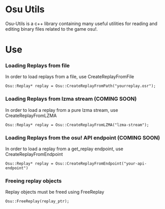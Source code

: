 # Osu Utils
Osu-Utils is a c++ library containing many useful utilities for reading and editing binary files related to the game osu!.

# Use

### Loading Replays from file

In order to load replays from a file, use CreateReplayFromFile
```
Osu::Replay* replay = Osu::CreateReplayFromPath("yourreplay.osr");
```

### Loading Replays from lzma stream (COMING SOON)

In order to load a replay from a pure lzma stream, use CreateReplayFromLZMA
```
Osu::Replay* replay = Osu::CreateReplayFromLZMA("lzma-stream");
```

### Loading Replays from the osu! API endpoint (COMING SOON)

In order to load a replay from a get_replay endpoint, use CreateReplayFromEndpoint
```
Osu::Replay* replay = Osu::CreateReplayFromEndpoint("your-api-endpoint")
```

### Freeing replay objects

Replay objects must be freed using FreeReplay
```
Osu::FreeReplay(replay_ptr);
```
